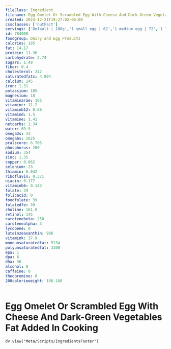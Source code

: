 ```yaml
---
fileClass: Ingredient
filename: Egg Omelet Or Scrambled Egg With Cheese And Dark-Green Vegetables Fat Added In Cooking
created: 2024-12-21T19:27:02-06:00
cssclasses: ['nutFact']
servings: ['Default | 100g','1 small egg | 62','1 medium egg | 72','1 large egg | 82','1 extra large egg | 92','1 jumbo egg | 103','1 egg, ns as to size | 82','1 cup | 201']
id: 784008
foodgroup: Dairy and Egg Products 
calories: 185
fat: 14.17
protein: 11.36
carbohydrate: 2.74
sugars: 1.49
fiber: 0.4
cholesterol: 242
saturatedfats: 4.804
calcium: 145
iron: 1.31
potassium: 185
magnesium: 18
vitaminarae: 165
vitaminc: 11.2
vitaminb12: 0.66
vitamind: 1.5
vitamine: 1.41
netcarbs: 2.34
water: 69.9
omega3s: 43
omega6s: 2625
pralscore: 6.705
phosphorus: 200
sodium: 354
zinc: 1.35
copper: 0.062
selenium: 23
thiamin: 0.042
riboflavin: 0.371
niacin: 0.177
vitaminb6: 0.143
folate: 39
folicacid: 0
foodfolate: 39
folatedfe: 39
choline: 161.9
retinol: 145
carotenebeta: 250
carotenealpha: 3
lycopene: 0
luteinzeaxanthin: 906
vitamink: 37.9
monounsaturatedfat: 5134
polyunsaturatedfat: 3100
epa: 1
dpa: 6
dha: 36
alcohol: 0
caffeine: 0
theobromine: 0
200calorieweight: 108.108
---
```


# Egg Omelet Or Scrambled Egg With Cheese And Dark-Green Vegetables Fat Added In Cooking

```dataviewjs
dv.view("Meta/Scripts/IngredientsFooter")
```